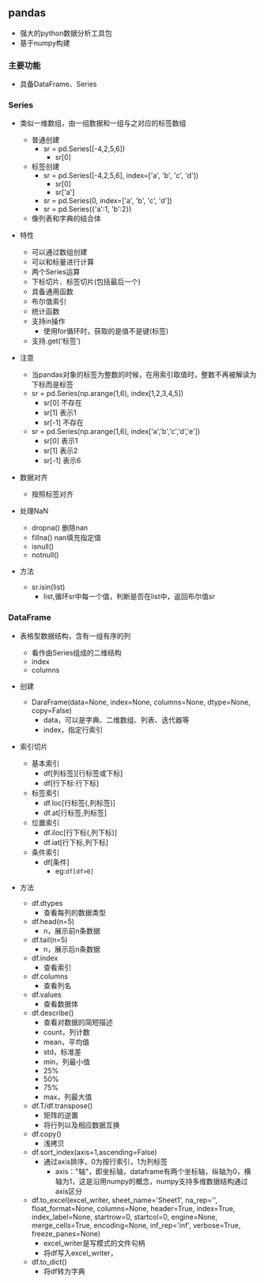 ## pandas
- 强大的python数据分析工具包
- 基于numpy构建

### 主要功能
- 具备DataFrame、Series

### Series
- 类似一维数组，由一组数据和一组与之对应的标签数组
	- 普通创建
		- sr = pd.Series([-4,2,5,6])
			- sr[0]
	- 标签创建
		- sr = pd.Series([-4,2,5,6], index=['a', 'b', 'c', 'd']) 
			- sr[0]
			- sr['a']
		- sr = pd.Series(0, index=['a', 'b', 'c', 'd'])
		- sr = pd.Series({'a':1, 'b':2})
	- 像列表和字典的结合体
- 特性
	- 可以通过数组创建
	- 可以和标量进行计算
	- 两个Series运算
	- 下标切片、标签切片(包括最后一个)
	- 具备通用函数
	- 布尔值索引
	- 统计函数
	- 支持in操作
		- 使用for循环时，获取的是值不是键(标签)
	- 支持.get(‘标签’)
- 注意
	- 当pandas对象的标签为整数的时候，在用索引取值时，整数不再被解读为下标而是标签
	- sr = pd.Series(np.arange(1,6), index[1,2,3,4,5])
		- sr[0] 不存在
		- sr[1] 表示1
		- sr[-1] 不存在
	- sr = pd.Series(np.arange(1,6), index['a','b','c','d','e'])
		- sr[0] 表示1
		- sr[1] 表示2
		- sr[-1] 表示6
- 数据对齐
	- 按照标签对齐

- 处理NaN
	- dropna() 删除nan
	- fillna() nan填充指定值
	- isnull() 
	- notnull() 

- 方法
	- sr.isin(list)
		- list,循环sr中每一个值，判断是否在list中，返回布尔值sr


### DataFrame
- 表格型数据结构，含有一组有序的列
	- 看作由Series组成的二维结构
	- index
	- columns
- 创建
	- DaraFrame(data=None, index=None, columns=None, dtype=None, copy=False)
		- data，可以是字典、二维数组、列表、迭代器等
		- index，指定行索引

- 索引切片
	- 基本索引
		- df\[列标签\]\[行标签或下标\]
		- df\[行下标:行下标]
	- 标签索引
		- df.loc\[行标签(,列标签)]
		- df.at\[行标签,列标签]
	- 位置索引
		- df.iloc\[行下标(,列下标)]
		- df.iat\[行下标,列下标]
	- 条件索引
		- df\[条件]
			- eg:`df[df>0]`

- 方法
	- df.dtypes
		- 查看每列的数据类型
	- df.head(n=5)
		- n，展示前n条数据
	- df.tail(n=5)
		- n，展示后n条数据
	- df.index
		- 查看索引
	- df.columns
		- 查看列名
	- df.values
		- 查看数据体
	- df.describe()
		- 查看对数据的简短描述
		- count，列计数
		- mean，平均值
		- std，标准差
		- min，列最小值
		- 25%
		- 50%
		- 75%
		- max，列最大值
	- df.T/df.transpose()
		- 矩阵的逆置
		- 将行列以及相应数据互换
	- df.copy()
		- 浅拷贝
	- df.sort_index(axis=1,ascending=False)
		- 通过axis排序，0为按行索引，1为列标签
			- axis："轴"，即坐标轴，dataframe有两个坐标轴，纵轴为0，横轴为1，这是沿用numpy的概念，numpy支持多维数据结构通过axis区分
	- df.to_excel(excel_writer, sheet_name='Sheet1', na_rep='', float_format=None, columns=None, header=True, index=True, index_label=None, startrow=0, startcol=0, engine=None, merge_cells=True, encoding=None, inf_rep='inf', verbose=True, freeze_panes=None)
		- excel_writer是写模式的文件句柄
		- 将df写入excel_writer，
	- df.to_dict()
		- 将df转为字典
	










